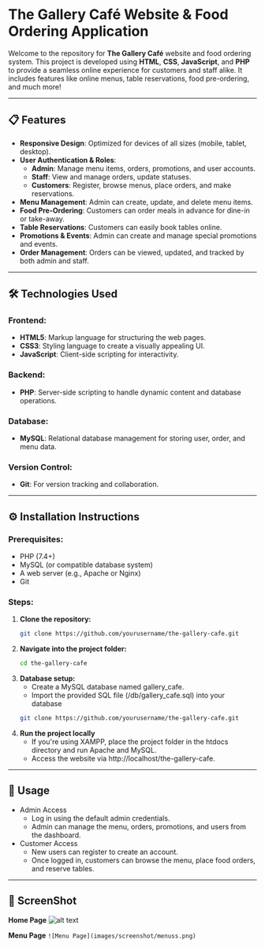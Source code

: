 # The Gallery Café Website & Food Ordering Application

Welcome to the repository for **The Gallery Café** website and food ordering system. This project is developed using **HTML**, **CSS**, **JavaScript**, and **PHP** to provide a seamless online experience for customers and staff alike. It includes features like online menus, table reservations, food pre-ordering, and much more!

---

## 📋 Features

- **Responsive Design**: Optimized for devices of all sizes (mobile, tablet, desktop).
- **User Authentication & Roles**: 
  - **Admin**: Manage menu items, orders, promotions, and user accounts.
  - **Staff**: View and manage orders, update statuses.
  - **Customers**: Register, browse menus, place orders, and make reservations.
- **Menu Management**: Admin can create, update, and delete menu items.
- **Food Pre-Ordering**: Customers can order meals in advance for dine-in or take-away.
- **Table Reservations**: Customers can easily book tables online.
- **Promotions & Events**: Admin can create and manage special promotions and events.
- **Order Management**: Orders can be viewed, updated, and tracked by both admin and staff.

---

## 🛠️ Technologies Used

### Frontend:
- **HTML5**: Markup language for structuring the web pages.
- **CSS3**: Styling language to create a visually appealing UI.
- **JavaScript**: Client-side scripting for interactivity.

### Backend:
- **PHP**: Server-side scripting to handle dynamic content and database operations.

### Database:
- **MySQL**: Relational database management for storing user, order, and menu data.

### Version Control:
- **Git**: For version tracking and collaboration.
  
---

## ⚙️ Installation Instructions

### Prerequisites:
- PHP (7.4+)
- MySQL (or compatible database system)
- A web server (e.g., Apache or Nginx)
- Git

### Steps:

1. **Clone the repository:**
   ```bash
   git clone https://github.com/yourusername/the-gallery-cafe.git
   
1. **Navigate into the project folder:**
   ```bash
   cd the-gallery-cafe

1. **Database setup:**
   - Create a MySQL database named gallery_cafe.
   - Import the provided SQL file (/db/gallery_cafe.sql) into your database
   ```bash
   git clone https://github.com/yourusername/the-gallery-cafe.git

 1. **Run the project locally**
    - If you're using XAMPP, place the project folder in the htdocs directory and run Apache and MySQL.
    - Access the website via http://localhost/the-gallery-cafe.

---

## 🚀 Usage 

- Admin Access
    - Log in using the default admin credentials.
    - Admin can manage the menu, orders, promotions, and users from the dashboard.
- Customer Access
    - New users can register to create an account.
    - Once logged in, customers can browse the menu, place food orders, and reserve tables.

---

## 📸 ScreenShot
   **Home Page**
   ![alt text](https://github.com/Shana2002/galleryCafe/blob/master/images/screenshot/menuss.png?raw=true)

   **Menu Page**
   `![Menu Page](images/screenshot/menuss.png)`
